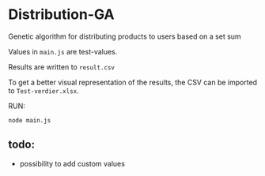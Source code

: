 # Distribution-GA
Genetic algorithm for distributing products to users based on a set sum

Values in `main.js` are test-values.

Results are written to `result.csv`

To get a better visual representation of the results, the CSV can be imported to `Test-verdier.xlsx`.

RUN: 

```
node main.js
```


## todo:
- possibility to add custom values
